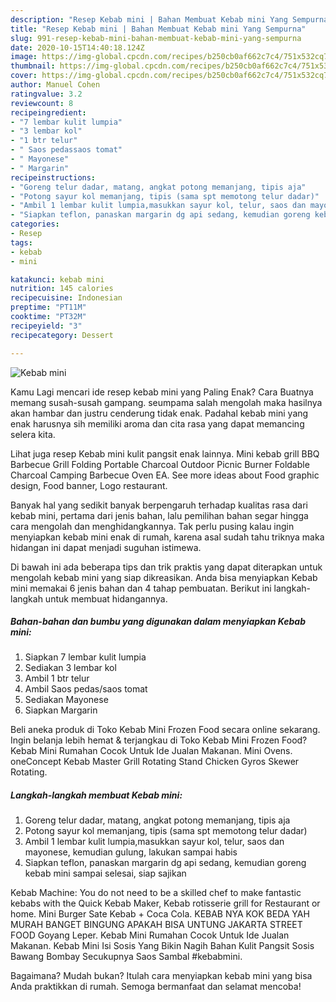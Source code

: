 ```yaml
---
description: "Resep Kebab mini | Bahan Membuat Kebab mini Yang Sempurna"
title: "Resep Kebab mini | Bahan Membuat Kebab mini Yang Sempurna"
slug: 991-resep-kebab-mini-bahan-membuat-kebab-mini-yang-sempurna
date: 2020-10-15T14:40:18.124Z
image: https://img-global.cpcdn.com/recipes/b250cb0af662c7c4/751x532cq70/kebab-mini-foto-resep-utama.jpg
thumbnail: https://img-global.cpcdn.com/recipes/b250cb0af662c7c4/751x532cq70/kebab-mini-foto-resep-utama.jpg
cover: https://img-global.cpcdn.com/recipes/b250cb0af662c7c4/751x532cq70/kebab-mini-foto-resep-utama.jpg
author: Manuel Cohen
ratingvalue: 3.2
reviewcount: 8
recipeingredient:
- "7 lembar kulit lumpia"
- "3 lembar kol"
- "1 btr telur"
- " Saos pedassaos tomat"
- " Mayonese"
- " Margarin"
recipeinstructions:
- "Goreng telur dadar, matang, angkat potong memanjang, tipis aja"
- "Potong sayur kol memanjang, tipis (sama spt memotong telur dadar)"
- "Ambil 1 lembar kulit lumpia,masukkan sayur kol, telur, saos dan mayonese, kemudian gulung, lakukan sampai habis"
- "Siapkan teflon, panaskan margarin dg api sedang, kemudian goreng kebab mini sampai selesai, siap sajikan"
categories:
- Resep
tags:
- kebab
- mini

katakunci: kebab mini 
nutrition: 145 calories
recipecuisine: Indonesian
preptime: "PT11M"
cooktime: "PT32M"
recipeyield: "3"
recipecategory: Dessert

---
```



![Kebab mini](https://img-global.cpcdn.com/recipes/b250cb0af662c7c4/751x532cq70/kebab-mini-foto-resep-utama.jpg)

Kamu Lagi mencari ide resep kebab mini yang Paling Enak? Cara Buatnya memang susah-susah gampang. seumpama salah mengolah maka hasilnya akan hambar dan justru cenderung tidak enak. Padahal kebab mini yang enak harusnya sih memiliki aroma dan cita rasa yang dapat memancing selera kita.

Lihat juga resep Kebab mini kulit pangsit enak lainnya. Mini kebab grill BBQ Barbecue Grill Folding Portable Charcoal Outdoor Picnic Burner Foldable Charcoal Camping Barbecue Oven EA. See more ideas about Food graphic design, Food banner, Logo restaurant.

Banyak hal yang sedikit banyak berpengaruh terhadap kualitas rasa dari kebab mini, pertama dari jenis bahan, lalu pemilihan bahan segar hingga cara mengolah dan menghidangkannya. Tak perlu pusing kalau ingin menyiapkan kebab mini enak di rumah, karena asal sudah tahu triknya maka hidangan ini dapat menjadi suguhan istimewa.


Di bawah ini ada beberapa tips dan trik praktis yang dapat diterapkan untuk mengolah kebab mini yang siap dikreasikan. Anda bisa menyiapkan Kebab mini memakai 6 jenis bahan dan 4 tahap pembuatan. Berikut ini langkah-langkah untuk membuat hidangannya.

<!--inarticleads1-->

##### Bahan-bahan dan bumbu yang digunakan dalam menyiapkan Kebab mini:

1. Siapkan 7 lembar kulit lumpia
1. Sediakan 3 lembar kol
1. Ambil 1 btr telur
1. Ambil  Saos pedas/saos tomat
1. Sediakan  Mayonese
1. Siapkan  Margarin


Beli aneka produk di Toko Kebab Mini Frozen Food secara online sekarang. Ingin belanja lebih hemat &amp; terjangkau di Toko Kebab Mini Frozen Food? Kebab Mini Rumahan Cocok Untuk Ide Jualan Makanan. Mini Ovens. oneConcept Kebab Master Grill Rotating Stand Chicken Gyros Skewer Rotating. 

<!--inarticleads2-->

##### Langkah-langkah membuat Kebab mini:

1. Goreng telur dadar, matang, angkat potong memanjang, tipis aja
1. Potong sayur kol memanjang, tipis (sama spt memotong telur dadar)
1. Ambil 1 lembar kulit lumpia,masukkan sayur kol, telur, saos dan mayonese, kemudian gulung, lakukan sampai habis
1. Siapkan teflon, panaskan margarin dg api sedang, kemudian goreng kebab mini sampai selesai, siap sajikan


Kebab Machine: You do not need to be a skilled chef to make fantastic kebabs with the Quick Kebab Maker, Kebab rotisserie grill for Restaurant or home. Mini Burger Sate Kebab + Coca Cola. KEBAB NYA KOK BEDA YAH MURAH BANGET BINGUNG APAKAH BISA UNTUNG JAKARTA STREET FOOD Goyang Leper. Kebab Mini Rumahan Cocok Untuk Ide Jualan Makanan. Kebab Mini Isi Sosis Yang Bikin Nagih Bahan Kulit Pangsit Sosis Bawang Bombay Secukupnya Saos Sambal #kebabmini. 

Bagaimana? Mudah bukan? Itulah cara menyiapkan kebab mini yang bisa Anda praktikkan di rumah. Semoga bermanfaat dan selamat mencoba!
